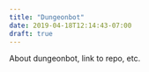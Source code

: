```yaml
---
title: "Dungeonbot"
date: 2019-04-18T12:14:43-07:00
draft: true
---
```


About dungeonbot, link to repo, etc.
